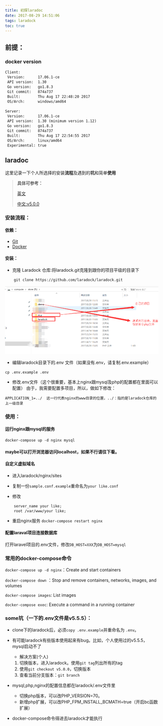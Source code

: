 ```yaml
---
title: 初探laradoc
date: 2017-08-29 14:51:06
tags: laradock
toc: true
---
```

## 前提：

### docker version
```
Client:
 Version:      17.06.1-ce
 API version:  1.30
 Go version:   go1.8.3
 Git commit:   874a737
 Built:        Thu Aug 17 22:48:20 2017
 OS/Arch:      windows/amd64

Server:
 Version:      17.06.1-ce
 API version:  1.30 (minimum version 1.12)
 Go version:   go1.8.3
 Git commit:   874a737
 Built:        Thu Aug 17 22:54:55 2017
 OS/Arch:      linux/amd64
 Experimental: true
```

## laradoc
这里记录一下个人所选择的安装**流程**及遇到的**坑**和简单**使用**

> **具体可参考：**
> 
> [英文]('http://laradock.io')
> 
> [中文:v5.0.0]('https://github.com/laradock/laradock/blob/v5.5.0/README-zh.md')

### 安装流程：
#### 依赖：
- [Git](https://git-scm.com/downloads)
- [Docker](https://www.docker.com/products/docker/)
#### 安装：
-  克隆 Laradock 仓库:将laradock.git克隆到跟你的项目平级的目录下
```
    git clone https://github.com/laradock/laradock.git
```

![目录划分](./初探laradock/目录划分.png)


- 编辑laradock目录下的.env 文件（如果没有.env，请复制.env.example）

```
cp .env.example .env
```

- 修改.env文件（这个很重要，基本上nginx跟mysql及php的配置都在里面可以配置） 
由于，我需要配置多项目，所以，做如下修改：
```
APPLICATION_1=../  这一行代表nginx的www目录的位置，../：指的是laradock仓库的上一级目录
```

### 使用：
#### 运行nginx跟mysql的服务
```
docker-compose up -d nginx mysql
```
#### maybe可以打开浏览器访问localhost，如果不行请往下看。
#### 自定义虚拟域名
- 进入laradock/nginx/sites

- 复制一份`sample.conf.example`重命名为`your like.conf`

- 修改
```
    server_name your like;
    root /var/www/your like;
```

-  重启nginx服务
`docker-compose restart nginx`

#### 配置laraval项目连接数据库
打开laravel项目的.env文件，修改`DB_HOST=XXX`为`DB_HOST=mysql`


### 常用的docker-compose命令
`docker-compose up -d nginx`：Create and start containers

`docker-compose down` ：Stop and remove containers, networks, images, and volumes

`docker-compose images`: List images

`docker-compose exec`:  Execute a command in a running container

### some坑（一下的.env文件是v5.5.5）：

- clone下的laradock后，必须`copy .env.example`并重命名为 `.env`。
- 有可能laradock有些版本使用起来有bug。比如，个人使用过的v5.5.5，mysql启动不了
    - 解决方案(个人)
    1. 切换版本，进入laradock。使用`git tag`列出所有的tag
    2. 使用`git checkout v5.0.0`，切换版本
    3. 查看当前分支版本：`git branch`
- mysql,php,nginx的配置信息都在laradock/.env文件里
    - 切换php版本，可以改PHP_VERSION=70。
    - 新增php扩展，可以改PHP_FPM_INSTALL_BCMATH=true（开启bc函数扩展）
- docker-compose命令得进去laradock才能执行 


  [1]: /img/bVTVdN
